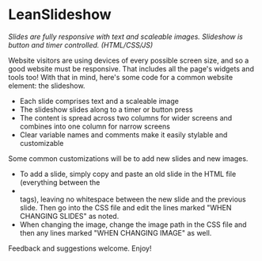 # LeanSlideshow
*Slides are fully responsive with text and scaleable images. Slideshow is button and timer controlled. (HTML/CSS/JS)*

Website visitors are using devices of every possible screen size, and so a good website must be responsive. That includes all the page's widgets and tools too! With that in mind, here's some code for a common website element: the slideshow. 
* Each slide comprises text and a scaleable image
* The slideshow slides along to a timer or button press
* The content is spread across two columns for wider screens and combines into one column for narrow screens
* Clear variable names and comments make it easily stylable and customizable

Some common customizations will be to add new slides and new images. 
* To add a slide, simply copy and paste an old slide in the HTML file (everything between the <li></li> tags), leaving no whitespace between the new slide and the previous slide. Then go into the CSS file and edit the lines marked "WHEN CHANGING SLIDES" as noted.
* When changing the image, change the image path in the CSS file and then any lines marked "WHEN CHANGING IMAGE" as well.

Feedback and suggestions welcome. Enjoy!
